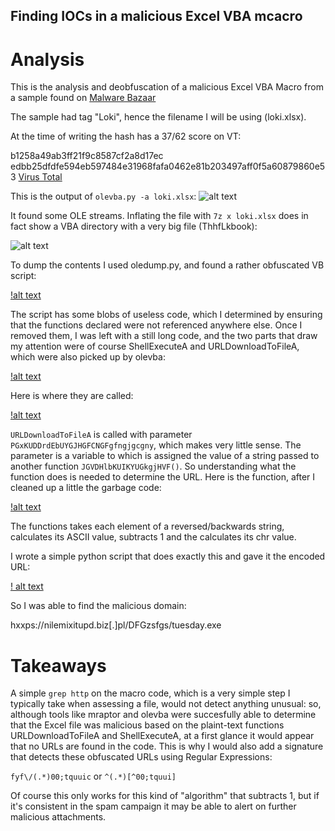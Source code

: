 ## Finding IOCs in a malicious Excel VBA mcacro ##

# Analysis #

This is the analysis and deobfuscation of a malicious Excel VBA Macro from a sample found on [Malware Bazaar](https://bazaar.abuse.ch/browse/)

The sample had tag "Loki", hence the filename I will be using (loki.xlsx).

At the time of writing the hash has a 37/62 score on VT:

b1258a49ab3ff21f9c8587cf2a8d17ec
edbb25dfdfe594eb597484e31968fafa0462e81b203497aff0f5a60879860e53
[Virus Total](https://www.virustotal.com/gui/file/edbb25dfdfe594eb597484e31968fafa0462e81b203497aff0f5a60879860e53/detection)

This is the output of `olevba.py -a loki.xlsx`:
![alt text](https://raw.githubusercontent.com/splashdot/splashdot.github.io/master/images/loki_olevba1.PNG)

It found some OLE streams. Inflating the file with `7z x loki.xlsx` does in fact show a VBA directory with a very big file (ThhfLkbook):

![alt text](https://raw.githubusercontent.com/splashdot/splashdot.github.io/master/images/loki_tree.PNG)

To dump the contents I used oledump.py, and found a rather obfuscated VB script:

[!alt text](https://raw.githubusercontent.com/splashdot/splashdot.github.io/master/images/loki_wc.PNG)

The script has some blobs of useless code, which I determined by ensuring that the functions declared were not referenced anywhere else.
Once I removed them, I was left with a still long code, and the two parts that draw my attention were of course ShellExecuteA and URLDownloadToFileA, which were also picked up by olevba:

[!alt text](https://raw.githubusercontent.com/splashdot/splashdot.github.io/master/images/loki_functions.PNG)

Here is where they are called:

[!alt text](https://raw.githubusercontent.com/splashdot/splashdot.github.io/master/images/loki_references.PNG)

`URLDownloadToFileA` is called with parameter `PGxKUDDrdEbUYGJHGFCNGFgfngjgcgny`, which makes very little sense. The parameter is a variable to which is assigned the value of a string passed to another function `JGVDHlbKUIKYUGkgjHVF()`. So understanding what the function does is needed to determine the URL.
Here is the function, after I cleaned up a little the garbage code:

[!alt text](https://raw.githubusercontent.com/splashdot/splashdot.github.io/master/images/loki_url_obf.PNG)

The functions takes each element of a reversed/backwards string, calculates its ASCII value, subtracts 1 and the calculates its chr value.

I wrote a simple python script that does exactly this and gave it the encoded URL:

[! alt text](https://raw.githubusercontent.com/splashdot/splashdot.github.io/master/images/loki_python_deobf.PNG)

So I was able to find the malicious domain:

hxxps://nilemixitupd.biz[.]pl/DFGzsfgs/tuesday.exe

# Takeaways #

A simple `grep http` on the macro code, which is a very simple step I typically take when assessing a file, would not detect anything unusual: so, although tools like mraptor and olevba were succesfully able to determine that the Excel file was malicious based on the plaint-text functions URLDownloadToFileA and ShellExecuteA, at a first glance it would appear that no URLs are found in the code. This is why I would also add a signature that detects these obfuscated URLs using Regular Expressions:

`fyf\/(.*)00;tquuic`
or
`^(.*)[^00;tquui]`

Of course this only works for this kind of "algorithm" that subtracts 1, but if it's consistent in the spam campaign it may be able to alert on further malicious attachments.
